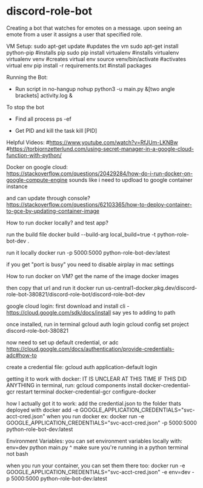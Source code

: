 # discord-role-bot
Creating a bot that watches for emotes on a message. upon seeing an emote from a user it assigns a user that specified role.


VM Setup:
sudo apt-get update #updates the vm
sudo apt-get install python-pip #installs pip
sudo pip install virtualenv #installs virtualenv
virtualenv venv #creates virtual env
source venv/bin/activate #activates virtual env
pip install -r requirements.txt #install packages


Running the Bot:
* Run script in no-hangup
nohup python3 -u main.py &[two angle brackets] activity.log &

To stop the bot
* Find all process
ps -ef

* Get PID and kill the task
kill [PID]



Helpful Videos:
#https://www.youtube.com/watch?v=RfJUm-LKNBw
#https://torbjornzetterlund.com/using-secret-manager-in-a-google-cloud-function-with-python/




Docker on google cloud:
https://stackoverflow.com/questions/20429284/how-do-i-run-docker-on-google-compute-engine
sounds like i need to updload to google container instance

and can update through console?
https://stackoverflow.com/questions/62103365/how-to-deploy-container-to-gce-by-updating-container-image




How to run docker locally? and test app?

run the build file
docker build --build-arg local_build=true -t python-role-bot-dev .

run it locally
docker run -p 5000:5000 python-role-bot-dev:latest

if you get "port is busy" you need to disable airplay in mac settings



How to run docker on VM? 
get the name of the image
docker images

then copy that url and run it
docker run us-central1-docker.pkg.dev/discord-role-bot-380821/discord-role-bot/discord-role-bot-dev




google cloud login:
first download and install cli
-https://cloud.google.com/sdk/docs/install
say yes to adding to path

once installed, run in terminal
gcloud auth login
gcloud config set project discord-role-bot-380821


now need to set up default credential, or adc
https://cloud.google.com/docs/authentication/provide-credentials-adc#how-to

create a credential file:
gcloud auth application-default login


getting it to work with docker:
IT IS UNCLEAR AT THIS TIME IF THIS DID ANYTHING
in terminal, run:
gcloud components install docker-credential-gcr
restart terminal
docker-credential-gcr configure-docker

how I actually got it to work:
add the credential.json to the folder thats deployed with docker
add -e GOOGLE_APPLICATION_CREDENTIALS="svc-acct-cred.json" when you run docker
ex: docker run -e GOOGLE_APPLICATION_CREDENTIALS="svc-acct-cred.json" -p 5000:5000 python-role-bot-dev:latest



Environment Variables:
you can set environment variables locally with:
env=dev python main.py
^ make sure you're running in a python terminal not bash

when you run your container, you can set them there too:
docker run -e GOOGLE_APPLICATION_CREDENTIALS="svc-acct-cred.json" -e env=dev -p 5000:5000 python-role-bot-dev:latest
